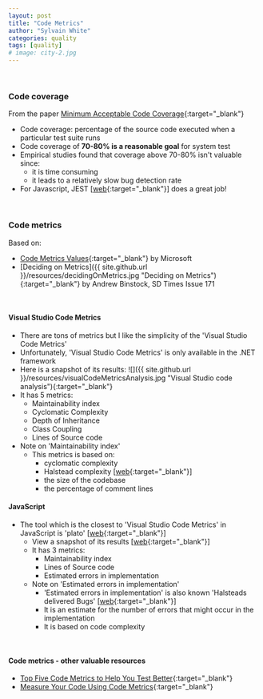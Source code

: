```yaml
---
layout: post
title: "Code Metrics"
author: "Sylvain White"
categories: quality
tags: [quality]
# image: city-2.jpg
---
```

<br/>

### Code coverage

From the paper [Minimum Acceptable Code Coverage](https://www.bullseye.com/minimum.html){:target="_blank"}

* Code coverage: percentage of the source code executed when a particular test suite runs
* Code coverage of **70-80% is a reasonable goal** for system test 
* Empirical studies found that coverage above 70-80% isn't valuable since:
    * it is time consuming
    * it leads to a relatively slow bug detection rate 
* For Javascript, JEST [[web](https://jestjs.io/){:target="_blank"}] does a great job!

<br/>

### Code metrics

Based on:
* [Code Metrics Values](https://docs.microsoft.com/en-us/visualstudio/code-quality/code-metrics-values?view=vs-2019){:target="_blank"} by Microsoft
* [Deciding on Metrics]({{ site.github.url }}/resources/decidingOnMetrics.jpg "Deciding on Metrics"){:target="_blank"} by Andrew Binstock, SD Times Issue 171

<br/>

#### Visual Studio Code Metrics
* There are tons of metrics but I like the simplicity of the 'Visual Studio Code Metrics'
* Unfortunately, 'Visual Studio Code Metrics' is only available in the .NET framework
* Here is a snapshot of its results:
![]({{ site.github.url }}/resources/visualCodeMetricsAnalysis.jpg "Visual Studio code analysis"){:target="_blank"}
* It has 5 metrics:
    * Maintainability index 
    * Cyclomatic Complexity
    * Depth of Inheritance 
    * Class Coupling 
    * Lines of Source code 
* Note on 'Maintainability index'
    * This metrics is based on:
        * cyclomatic complexity
        * Halstead complexity [[web](https://www.verifysoft.com/en_halstead_metrics.html){:target="_blank"}]
        * the size of the codebase
        * the percentage of comment lines  

#### JavaScript
* The tool which is the closest to 'Visual Studio Code Metrics' in JavaScript is 'plato' [[web](https://github.com/es-analysis/plato){:target="_blank"}]
    * View a snapshot of its results [[web](http://es-analysis.github.io/plato/examples/hapi/){:target="_blank"}]
    * It has 3 metrics:
        * Maintainability index
        * Lines of Source code
        * Estimated errors in implementation
    * Note on 'Estimated errors in implementation'
        * 'Estimated errors in implementation' is also known 'Halsteads delivered Bugs' [[web](https://www.verifysoft.com/en_halstead_metrics.html){:target="_blank"}] 
        * It is an estimate for the number of errors that might occur in the implementation
        * It is based on code complexity

<br/>

#### Code metrics - other valuable resources

* [Top Five Code Metrics to Help You Test Better](https://blog.gurock.com/code-metrics-to-test-better/){:target="_blank"}
* [Measure Your Code Using Code Metrics](https://www.c-sharpcorner.com/article/measure-your-code-using-code-metrics/){:target="_blank"}